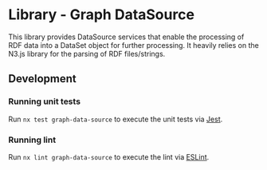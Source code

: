 # Library - Graph DataSource

This library provides DataSource services that enable the processing of RDF data into a DataSet object for further processing.
It heavily relies on the N3.js library for the parsing of RDF files/strings.

## Development

### Running unit tests

Run `nx test graph-data-source` to execute the unit tests via [Jest](https://jestjs.io).

### Running lint

Run `nx lint graph-data-source` to execute the lint via [ESLint](https://eslint.org/).

